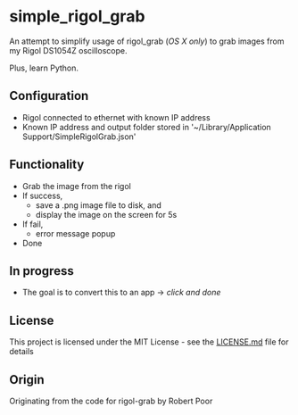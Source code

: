 # simple_rigol_grab

An attempt to simplify usage of rigol_grab (_OS X only_) to grab images from my Rigol DS1054Z oscilloscope.

Plus, learn Python.

## Configuration

* Rigol connected to ethernet with known IP address
* Known IP address and output folder stored in
       '~/Library/Application Support/SimpleRigolGrab.json'

## Functionality

* Grab the image from the rigol
* If success,
  * save a .png image file to disk, and
  * display the image on the screen for 5s  
* If fail,
  * error message popup
* Done

## In progress

* The goal is to convert this to an app -> _click and done_

## License

This project is licensed under the MIT License - see the [LICENSE.md](LICENSE.md) file for details

## Origin

Originating from the code for rigol-grab by Robert Poor
